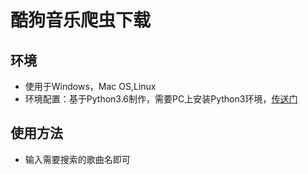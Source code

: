 酷狗音乐爬虫下载
===============
环境
---
* 使用于Windows，Mac OS,Linux
* 环境配置：基于Python3.6制作，需要PC上安装Python3环境，[传送门](https://www.python.org/ "悬停显示")

使用方法
---
* 输入需要搜索的歌曲名即可

